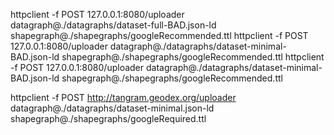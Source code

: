  httpclient -f POST 127.0.0.1:8080/uploader  datagraph@./datagraphs/dataset-full-BAD.json-ld  shapegraph@./shapegraphs/googleRecommended.ttl
 httpclient -f POST 127.0.0.1:8080/uploader  datagraph@./datagraphs/dataset-minimal-BAD.json-ld  shapegraph@./shapegraphs/googleRecommended.ttl
 httpclient -f POST 127.0.0.1:8080/uploader  datagraph@./datagraphs/dataset-minimal-BAD.json-ld  shapegraph@./shapegraphs/googleRecommended.ttl

 httpclient -f POST http://tangram.geodex.org/uploader  datagraph@./datagraphs/dataset-minimal.json-ld  shapegraph@./shapegraphs/googleRequired.ttl


